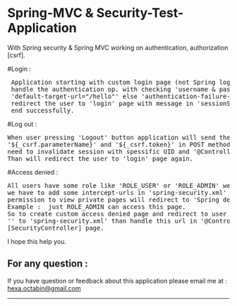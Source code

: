 # Spring-MVC & Security-Test-Application
With Spring security & Spring MVC working on authentication, authorization [csrf].

#Login : 
<pre>
 Application starting with custom login page (not Spring login page) with name 'login.jsp' and 'spring-security.xml' will
 handle the authentication op. with checking 'username & password' from database[go to below] if the user found will send the url to 
 'default-target-url="/hello"' else 'authentication-failure-url="/login?error=true" ' thats mean 'spring-security.xml' will
 redirect the user to 'login' page with message in 'sessionScope['SPRING_SECURITY_LAST_EXCEPTION'].message' while login op.
 end successfully.
</pre>

#Log out : 
<pre>
When user pressing 'Logout' button application will send the user to '/j_spring_security_logout' with hidden 
'${_csrf.parameterName}' and '${_csrf.token}' in POST method because <a href="https://docs.spring.io/spring-security/site/docs/current/reference/html/csrf.html">_csrf </a>
need to invalidate session with spessific UID and '@Controller'[SecurityController] page will handle it and will log it out. 
Than will redirect the user to 'login' page again.
</pre>

#Access denied :
<pre>
All users have some role like 'ROLE_USER' or 'ROLE_ADMIN' we need to prevent all users to access 'admin' page or panel to do this
we have to add some intercept-urls in 'spring-security.xml' than Spring will work as we want and when the user that doesn't have
permission to view private pages will redirect to 'Spring default access denied page'
Example : <intercept-url pattern="/admin**" access="hasRole('ROLE_ADMIN')" /> just ROLE_ADMIN can access this page.
So to create custom access denied page and redirect to user to it we have to add 'error-page' to 'web.xml' and add this line 
'<access-denied-handler error-page="/accessDenied"/>' to 'spring-security.xml' than handle this url in '@Controller'
[SecurityController] page.
</pre>

I hope this help you.

<h2>For any question :</h2> 
If you have question or feedback about this application please email me at : <a href="mailto:hexa.octabin@gmail.com">hexa.octabin@gmail.com</a>
<hr>
